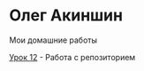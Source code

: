 # Олег Акиншин
Мои домашние работы

[Урок 12](https://komradol.github.io/Lesson_12/ "Моя готовая домашка") - Работа с репозиторием
